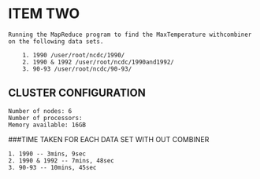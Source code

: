 # ITEM TWO

```
Running the MapReduce program to find the MaxTemperature withcombiner on the following data sets.

	1. 1990 /user/root/ncdc/1990/
	2. 1990 & 1992 /user/root/ncdc/1990and1992/
	3. 90-93 /user/root/ncdc/90-93/
```

## CLUSTER CONFIGURATION 
	Number of nodes: 6
	Number of processors:
	Memory available: 16GB
	

###TIME TAKEN FOR EACH DATA SET WITH OUT COMBINER
```
1. 1990 -- 3mins, 9sec
2. 1990 & 1992 -- 7mins, 48sec
3. 90-93 -- 10mins, 45sec
```